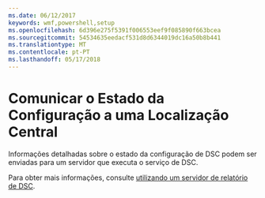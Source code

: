 ```yaml
---
ms.date: 06/12/2017
keywords: wmf,powershell,setup
ms.openlocfilehash: 6d396e275f5391f006553eef9f085890f663bcea
ms.sourcegitcommit: 54534635eedacf531d8d6344019dc16a50b8b441
ms.translationtype: MT
ms.contentlocale: pt-PT
ms.lasthandoff: 05/17/2018
---
```

# <a name="report-configuration-status-to-central-location"></a>Comunicar o Estado da Configuração a uma Localização Central

Informações detalhadas sobre o estado da configuração de DSC podem ser enviadas para um servidor que executa o serviço de DSC.

Para obter mais informações, consulte [utilizando um servidor de relatório de DSC](https://msdn.microsoft.com/powershell/dsc/reportserver).
